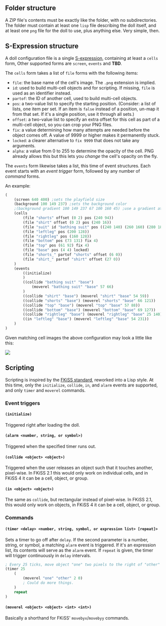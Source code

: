 ## Folder structure

A ZIP file's contents must be exactly like the folder, with no subdirectories. The folder must contain at least one `lisp` file describing the doll itself, and at least one `png` file for the doll to use, plus anything else. Very simple, then.

## S-Expression structure

A doll configuration file is a single [S-expression](https://en.wikipedia.org/wiki/S-expression), containing at least a `cells` form, Other supported forms are `screen`, `events` and **TBD**.

The `cells` form takes a list of `file` forms with the following items:

* `file`: the base name of the cell's image. The `.png` extension is implied.
* `id`: used to build multi-cell objects and for scripting. If missing, `file` is used as an identifier instead.
* `partof`: the ID of another cell, used to build multi-cell objects.
* `pos`: a two-value list to specify the starting position. (Consider: a list of lists, one item per set. If an item is `false` instead of a position, un-map it from that set. If it's a single position, use it through all sets.)
* `offset`: a two-value list to specify an extra offset for this cell as part of a multi-cell object, so you can crop your PNG files.
* `fix`: a value determining how many attempts are needed before the object comes off. A value of 9999 or higher makes it permanently stuck.
* `locked`: a clearer alternative to `fix 9999` that does not take any arguments.
* `alpha`: a value from 0 to 255 to determine the opacity of the cell. PNG already allows this but this lets you *change* the cell's opacity on the fly.

The `events` form likewise takes a list, this time of event structures. Each event starts with an *event trigger* form, followed by any number of *command* forms.

An example:

```clojure
(
	(screen 640 400) ;sets the playfield size
    (background 100 149 237) ;sets the background color
    ;(background gradient 100 149 237 67 100 160 45) ;use a gradient at a 45-degree angle as the background
	(cells
		(file "shorts" offset (0 2) pos (240 94))
		(file "shirt" offset (0 2) pos (240 16))
		(file "suit" id "bathing suit" pos ((240 140) (260 160) (280 180)) on "012")
		(file "leftleg" pos (200 128))
		(file "rightleg" pos (160 128))
		(file "bottom" pos (73 131) fix 4)
		(file "top" pos (61 92) fix 4)
		(file "base" pos (4 4) locked)
		(file "shorts_" partof "shorts" offset (6 0))
		(file "shirt_" partof "shirt" offset (27 0))
	)
	(events
		((initialize)
		)
		((collide "bathing suit" "base")
			(moverel "bathing suit" "base" 57 66)
        )
		((collide "shirt" "base") (moverel "shirt" "base" 54 59))
		((collide "shorts" "base") (moverel "shorts" "base" 66 121))
		((collide "top" "base") (moverel "top" "base" 57 88))
		((collide "bottom" "base") (moverel "bottom" "base" 69 127))
		((collide "rightleg" "base") (moverel "rightleg" "base" 25 140))
		((in "leftleg" "base") (moverel "leftleg" "base" 54 231))
	)
)

```

Given matching cell images the above configuration may look a little like this:

![](lumsample.png)

## Scripting

Scripting is inspired by the [FKiSS standard](http://tigger.orpheusweb.co.uk/KISS/fkref4.html), reworked into a Lisp style. At this time, only the `initialize`, `collide`, `in`, and `alarm` events are supported, and only `timer` and `moverel` commands.

### Event triggers

#### `(initialize)`

Triggered right after loading the doll.

#### `(alarm <number, string, or symbol>)`

Triggered when the specified timer runs out. 

#### `(collide <object> <object>)`

Triggered when the user releases an object such that it touches another, pixel-wise. In FKiSS 2.1 this would only work on individual cells, and in FKiSS 4 it can be a cell, object, or group.

#### `(in <object> <object>)`

The same as `collide`, but rectangular instead of pixel-wise. In FKiSS 2.1, this would only work on objects, in FKiSS 4 it can be a cell, object, or group.

### Commands

#### `(timer <delay> <number, string, symbol, or expression list> [repeat]>`

Sets a timer to go off after `delay`. If the second parameter is a number, string, or symbol, a matching `alarm` event is triggered. If it's an expression list, its contents will serve as the `alarm` event. If `repeat` is given, the timer will trigger continuously in `delay` intervals.

```clojure
; Every 25 ticks, move object "one" two pixels to the right of "other" using an anonymous callback instead of an alarm.
(timer 25
	(
		(moverel "one" "other" 2 0)
        ; Could do more things.
	)
	repeat
)
```

#### `(moverel <object> <object> <int> <int>)`

Basically a shorthand for FKiSS' `movebyx`/`movebyy` commands. 



